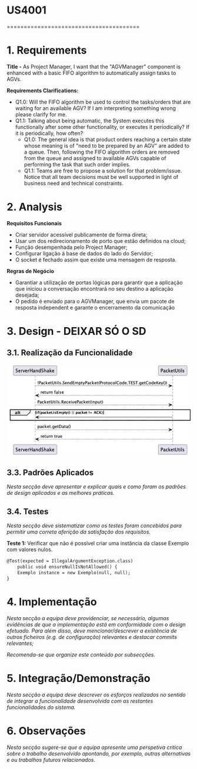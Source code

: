 # US4001
=======================================

# 1. Requirements

**Title -** As Project Manager, I want that the "AGVManager" component is enhanced with a basic FIFO algorithm to automatically assign tasks to AGVs.

**Requirements Clarifications:**
* Q1.0: Will the FIFO algorithm be used to control the tasks/orders that are waiting for an available AGV? If I am interpreting something wrong please clarify for me. 
* Q1.1: Talking about being automatic, the System executes this functionally after some other functionality, or executes it periodically? If it is periodically, how often?
    * Q1.0: The general idea is that product orders reaching a certain state whose meaning is of "need to be prepared by an AGV" are added to a queue. Then, following the FIFO algorithm orders are removed from the queue and assigned to available AGVs capable of performing the task that such order implies. 
    * Q1.1: Teams are free to propose a solution for that problem/issue. Notice that all team decisions must be well supported in light of business need and technical constraints.


# 2. Analysis

**Requisitos Funcionais**
- Criar servidor acessível publicamente de forma direta;
- Usar um dos redirecionamento de porto que estão definidos na cloud;
- Função desempenhada pelo Project Manager;
- Configurar ligação à base de dados do lado do Servidor;
- O socket é fechado assim que existe uma mensagem de resposta.

**Regras de Negócio**
- Garantiar a utilização de portas lógicas para garantir que a aplicação que iniciou a conversação encontrará no seu destino a aplicação desejada;
- O pedido é enviado para o AGVManager, que envia um pacote de resposta independent e garante o encerramento da comunicação

# 3. Design - DEIXAR SÓ O SD

## 3.1. Realização da Funcionalidade

![SD](SD_Server.png)

## 3.3. Padrões Aplicados

*Nesta secção deve apresentar e explicar quais e como foram os padrões de design aplicados e as melhores práticas.*

## 3.4. Testes 
*Nesta secção deve sistematizar como os testes foram concebidos para permitir uma correta aferição da satisfação dos requisitos.*

**Teste 1:** Verificar que não é possível criar uma instância da classe Exemplo com valores nulos.

	@Test(expected = IllegalArgumentException.class)
		public void ensureNullIsNotAllowed() {
		Exemplo instance = new Exemplo(null, null);
	}

# 4. Implementação

*Nesta secção a equipa deve providenciar, se necessário, algumas evidências de que a implementação está em conformidade com o design efetuado. Para além disso, deve mencionar/descrever a existência de outros ficheiros (e.g. de configuração) relevantes e destacar commits relevantes;*

*Recomenda-se que organize este conteúdo por subsecções.*

# 5. Integração/Demonstração

*Nesta secção a equipa deve descrever os esforços realizados no sentido de integrar a funcionalidade desenvolvida com as restantes funcionalidades do sistema.*

# 6. Observações

*Nesta secção sugere-se que a equipa apresente uma perspetiva critica sobre o trabalho desenvolvido apontando, por exemplo, outras alternativas e ou trabalhos futuros relacionados.*